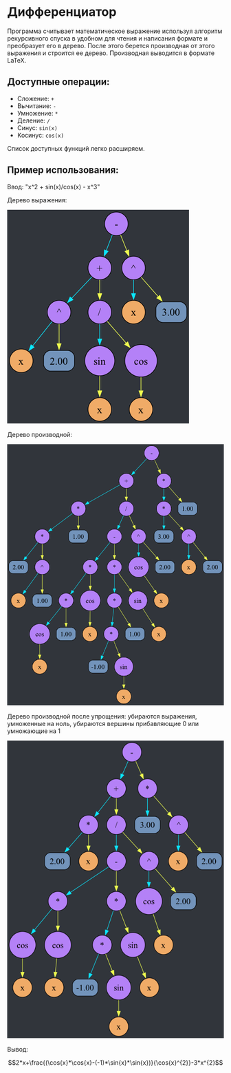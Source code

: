 # Дифференциатор
Программа считывает математическое выражение используя алгоритм рекурсивного спуска в удобном для чтения и написания формате и преобразует его в дерево. После этого берется производная от этого выражения и строится ее дерево. Производная выводится в формате LaTeX.

## Доступные операции:
* Сложение: `+`
* Вычитание: `-`
* Умножение: `*`
* Деление: `/`
* Синус: `sin(x)`
* Косинус: `cos(x)`

Список доступных функций легко расширяем.

## Пример использования:
Ввод:  "x^2 + sin(x)/cos(x) - x^3"

Дерево выражения:

![alt text](graphs/graph1.png)

Дерево производной:


![alt text](graphs/graph2.png)

Дерево производной после упрощения: убираются выражения, умноженные на ноль, убираются вершины прибавляющие 0 или умножающие на 1


![alt text](graphs/graph3.png)

Вывод: 

```math
2*x+\frac{(\cos{x}*\cos{x}-(-1)*\sin{x}*\sin{x})}{\cos{x}^{2}}-3*x^{2}
```

